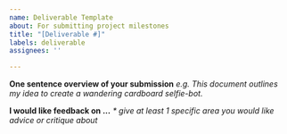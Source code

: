 ```yaml
---
name: Deliverable Template
about: For submitting project milestones
title: "[Deliverable #]"
labels: deliverable
assignees: ''

---
```


__One sentence overview of your submission__
 _e.g. This document outlines my idea to create a wandering cardboard selfie-bot._ 

__I would like feedback on ...__ 
_* give at least 1 specific area you would like advice or critique about_
